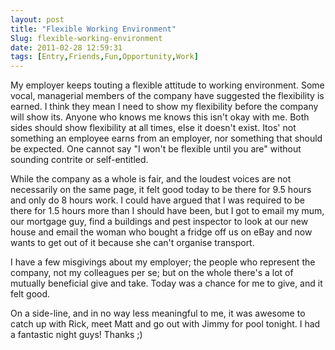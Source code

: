 ```yaml
---
layout: post
title: "Flexible Working Environment"
Slug: flexible-working-environment
date: 2011-02-28 12:59:31
tags: [Entry,Friends,Fun,Opportunity,Work]
---
```

My employer keeps touting a flexible attitude to working environment. Some vocal, managerial members of the company have suggested the flexibility is earned. I think they mean I need to show my flexibility before the company will show its. Anyone who knows me knows this isn't okay with me. Both sides should show flexibility at all times, else it doesn't exist. Itos' not something an employee earns from an employer, nor something that should be expected. One cannot say "I won't be flexible until you are" without sounding contrite or self-entitled.

While the company as a whole is fair, and the loudest voices are not necessarily on the same page, it felt good today to be there for 9.5 hours and only do 8 hours work. I could have argued that I was required to be there for 1.5 hours more than I should have been, but I got to email my mum, our mortgage guy, find a buildings and pest inspector to look at our new house and email the woman who bought a fridge off us on eBay and now wants to get out of it because she can't organise transport.

I have a few misgivings about my employer; the people who represent the company, not my colleagues per se; but on the whole there's a lot of mutually beneficial give and take. Today was a chance for me to give, and it felt good.

On a side-line, and in no way less meaningful to me, it was awesome to catch up with Rick, meet Matt and go out with Jimmy for pool tonight. I had a fantastic night guys! Thanks ;)
